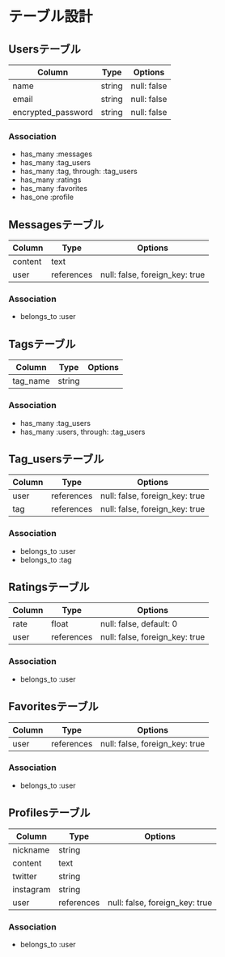 # テーブル設計

## Usersテーブル

|Column            |Type  |Options    |
|------------------|------|-----------|
|name              |string|null: false|
|email             |string|null: false|
|encrypted_password|string|null: false|

### Association
- has_many :messages
- has_many :tag_users
- has_many :tag, through: :tag_users
- has_many :ratings
- has_many :favorites
- has_one :profile

## Messagesテーブル

|Column |Type      |Options                       |
|-------|----------|------------------------------|
|content|text      |                              |
|user   |references|null: false, foreign_key: true|

### Association

- belongs_to :user

## Tagsテーブル

|Column  |Type  |Options|
|--------|------|-------|
|tag_name|string|       |

### Association

- has_many :tag_users
- has_many :users, through: :tag_users

## Tag_usersテーブル

|Column|Type      |Options                       |
|------|----------|------------------------------|
|user  |references|null: false, foreign_key: true|
|tag   |references|null: false, foreign_key: true|

### Association

- belongs_to :user
- belongs_to :tag

## Ratingsテーブル

|Column|Type      |Options                       |
|------|----------|------------------------------|
|rate  |float     |null: false, default: 0       |
|user  |references|null: false, foreign_key: true|

### Association

- belongs_to :user

## Favoritesテーブル

|Column|Type      |Options                       |
|------|----------|------------------------------|
|user  |references|null: false, foreign_key: true|

### Association

- belongs_to :user

## Profilesテーブル

|Column   |Type      |Options                       |
|---------|----------|------------------------------|
|nickname |string    |                              |
|content  |text      |                              |
|twitter  |string    |                              |
|instagram|string    |                              |
|user     |references|null: false, foreign_key: true|

### Association

- belongs_to :user

